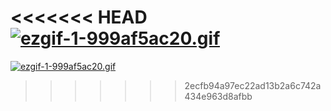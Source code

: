 <<<<<<< HEAD
[![ezgif-1-999af5ac20.gif](https://i.postimg.cc/NjfTJLQW/ezgif-1-999af5ac20.gif)](https://postimg.cc/rK3KzV0J)
=======
[![ezgif-1-999af5ac20.gif](https://i.postimg.cc/NjfTJLQW/ezgif-1-999af5ac20.gif)](https://postimg.cc/rK3KzV0J)
>>>>>>> 2ecfb94a97ec22ad13b2a6c742a434e963d8afbb
